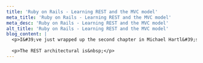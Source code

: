 ```yaml
---
title: 'Ruby on Rails - Learning REST and the MVC model'
meta_title: 'Ruby on Rails - Learning REST and the MVC model'
meta_desc: 'Ruby on Rails - Learning REST and the MVC model'
alt_title: 'Ruby on Rails - Learning REST and the MVC model'
blog_content: |
  <p>I&#39;ve just wrapped up the second chapter in Michael Hartl&#39;s Ruby on Rails tutorial in which I built another small demo app. The jump from the first app to this one was the introduction of the REST architectural style&nbsp;and the MVC pattern, which Rails (and many other frameworks) is modeled on.</p>
  
  <p>The REST architectural is&nbsp;</p>
---
```

